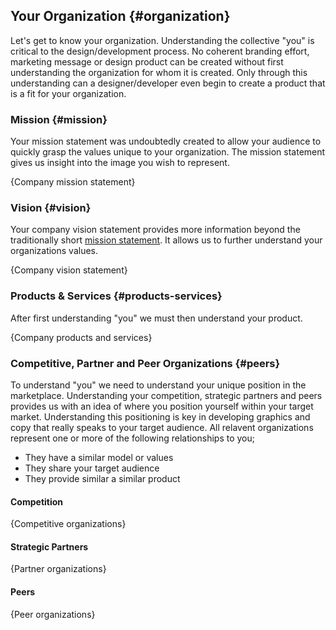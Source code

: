 ## Your Organization {#organization}

Let's get to know your organization. Understanding the collective "you" is critical to the design/development process. No coherent branding effort, marketing message or design product can be created without first understanding the organization for whom it is created. Only through this understanding can a designer/developer even begin to create a product that is a fit for your organization.



### Mission {#mission}

Your mission statement was undoubtedly created to allow your audience to quickly grasp the values unique to your organization. The mission statement gives us insight into the image you wish to represent.

<div data-type="editable" markdown="1">
    {Company mission statement}
</div>


### Vision {#vision}

Your company vision statement provides more information beyond the traditionally short [mission statement](#mission). It allows us to further understand your organizations values.

<div data-type="editable" markdown="1">
    {Company vision statement}
</div>


### Products & Services {#products-services}

After first understanding "you" we must then understand your product.

<div data-type="editable" markdown="1">
    {Company products and services}
</div>


### Competitive, Partner and Peer Organizations {#peers}

To understand "you" we need to understand your unique position in the marketplace. Understanding your competition, strategic partners and peers provides us with an idea of where you position yourself within your target market. Understanding this positioning is key in developing graphics and copy that really speaks to your target audience. All relavent organizations represent one or more of the following relationships to you;

* They have a similar model or values
* They share your target audience
* They provide similar a similar product

#### Competition

<div data-type="editable" markdown="1">
    {Competitive organizations}
</div>

#### Strategic Partners

<div data-type="editable" markdown="1">
    {Partner organizations}
</div>

#### Peers

<div data-type="editable" markdown="1">
    {Peer organizations}
</div>